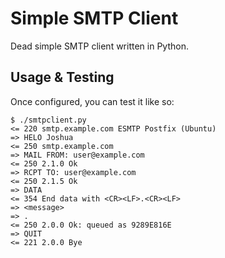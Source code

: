 Simple SMTP Client
==================

Dead simple SMTP client written in Python.

Usage & Testing
---------------

Once configured, you can test it like so:

    $ ./smtpclient.py 
    <= 220 smtp.example.com ESMTP Postfix (Ubuntu)
    => HELO Joshua
    <= 250 smtp.example.com
    => MAIL FROM: user@example.com
    <= 250 2.1.0 Ok
    => RCPT TO: user@example.com
    <= 250 2.1.5 Ok
    => DATA
    <= 354 End data with <CR><LF>.<CR><LF>
    => <message>
    => .
    <= 250 2.0.0 Ok: queued as 9289E816E
    => QUIT
    <= 221 2.0.0 Bye

